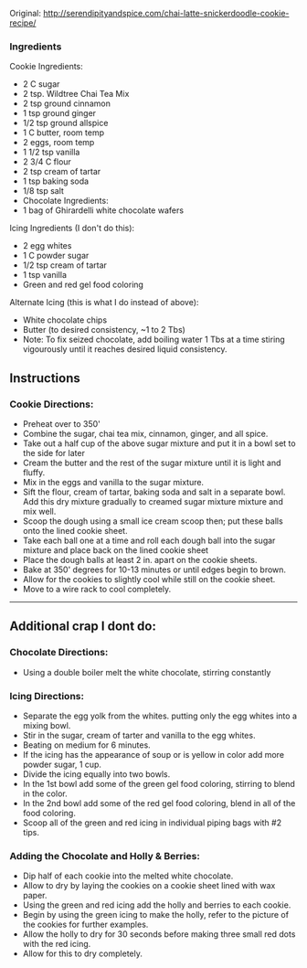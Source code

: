 Original: http://serendipityandspice.com/chai-latte-snickerdoodle-cookie-recipe/

### Ingredients

Cookie Ingredients:
- 2 C sugar
- 2 tsp. Wildtree Chai Tea Mix
- 2 tsp ground cinnamon
- 1 tsp ground ginger
- 1/2 tsp ground allspice
- 1 C butter, room temp
- 2 eggs, room temp
- 1 1/2 tsp vanilla
- 2 3/4 C flour
- 2 tsp cream of tartar
- 1 tsp baking soda
- 1/8 tsp salt
- Chocolate Ingredients:
- 1 bag of Ghirardelli white chocolate wafers


Icing Ingredients (I don't do this):
- 2 egg whites
- 1 C powder sugar
- 1/2 tsp cream of tartar
- 1 tsp vanilla
- Green and red gel food coloring

Alternate Icing (this is what I do instead of above):
- White chocolate chips 
- Butter (to desired consistency, ~1 to 2 Tbs) 
- Note: To fix seized chocolate, add boiling water 1 Tbs at a time stiring vigourously until it reaches desired liquid consistency. 

## Instructions
### Cookie Directions:
- Preheat over to 350'
- Combine the sugar, chai tea mix, cinnamon, ginger, and all spice.
- Take out a half cup of the above sugar mixture and put it in a bowl set to the side for later
- Cream the butter and the rest of the sugar mixture until it is light and fluffy.
- Mix in the eggs and vanilla to the sugar mixture.
- Sift the flour, cream of tartar, baking soda and salt in a separate bowl. Add this dry mixture gradually to creamed sugar mixture mixture and mix well.
- Scoop the dough using a small ice cream scoop then; put these balls onto the lined cookie sheet.
- Take each ball one at a time and roll each dough ball into the sugar mixture and place back on the lined cookie sheet
- Place the dough balls at least 2 in. apart on the cookie sheets.
- Bake at 350' degrees for 10-13 minutes or until edges begin to brown.
- Allow for the cookies to slightly cool while still on the cookie sheet.
- Move to a wire rack to cool completely.


---------------------------------------------------------------------------------------------------------------------------------
Additional crap I dont do: 
---------------------------------------------------------------------------------------------------------------------------------

### Chocolate Directions:
- Using a double boiler melt the white chocolate, stirring constantly

### Icing Directions:
- Separate the egg yolk from the whites. putting only the egg whites into a mixing bowl.
- Stir in the sugar, cream of tarter and vanilla to the egg whites.
- Beating on medium for 6 minutes.
- If the icing has the appearance of soup or is yellow in color add more powder sugar, 1 cup.
- Divide the icing equally into two bowls.
- In the 1st bowl add some of the green gel food coloring, stirring to blend in the color.
- In the 2nd bowl add some of the red gel food coloring, blend in all of the food coloring.
- Scoop all of the green and red icing in individual piping bags with #2 tips.

### Adding the Chocolate and Holly & Berries:
- Dip half of each cookie into the melted white chocolate.
- Allow to dry by laying the cookies on a cookie sheet lined with wax paper.
- Using the green and red icing add the holly and berries to each cookie.
- Begin by using the green icing to make the holly, refer to the picture of the cookies for further examples.
- Allow the holly to dry for 30 seconds before making three small red dots with the red icing.
- Allow for this to dry completely.
